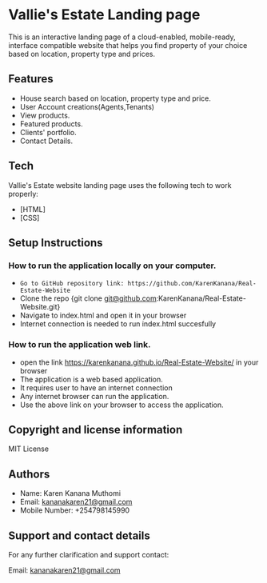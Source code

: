 # Vallie's Estate Landing page
This is an interactive landing page of a cloud-enabled, mobile-ready, interface compatible website that helps you find property of your choice based on location, property type and prices.

## Features

- House search based on location, property type and price.
- User Account creations(Agents,Tenants)
- View products.
- Featured products.
- Clients' portfolio.
- Contact Details.


## Tech

Vallie's Estate website landing page  uses the following tech to work properly:

- [HTML]
- [CSS]


## Setup Instructions
### How to run the application locally on your computer.
- `Go to GitHub repository link: https://github.com/KarenKanana/Real-Estate-Website`
- Clone the repo {git clone git@github.com:KarenKanana/Real-Estate-Website.git}
- Navigate to index.html and open it in your browser
- Internet connection is needed to run index.html succesfully

### How to run the application web link.
- open the link https://karenkanana.github.io/Real-Estate-Website/ in your browser
- The application is a web based application.
- It requires user to have an internet connection
- Any internet browser can run the application.
- Use the above link on your browser to access the application.


## Copyright and license information
MIT License


## Authors
- Name: Karen Kanana Muthomi
- Email: kananakaren21@gmail.com
- Mobile Number: +254798145990


## Support and contact details
For any further clarification and support contact:

Email: kananakaren21@gmail.com 






